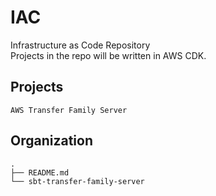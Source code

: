 # IAC

Infrastructure as Code Repository  
Projects in the repo will be written in AWS CDK.

## Projects

`AWS Transfer Family Server`

## Organization

```
.
├── README.md
└── sbt-transfer-family-server
```
